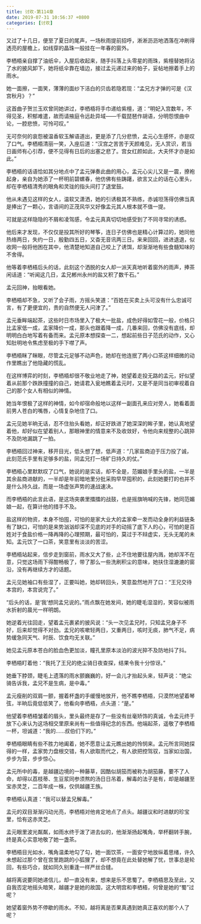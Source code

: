 ```yaml
---
title: 讨欢-第114章
date: 2019-07-31 10:56:37 +0800
categories: [讨欢]
---
```


又过了十几日，便至了夏日的尾声，一场秋雨提前招呼，淅淅沥沥地洒落在冲刷得透亮的屋檐上，如线穿的晶珠一般挂在一年春的窗外。

李栖梧亲自撑了油纸伞，入屋后收起来，随手抖落上头零星的雨珠，紫檀替她将沾了水的披风卸下，她将纸伞靠在墙边，接过孟元递过来的帕子，妥帖地擦着手上的雨水。

她一面擦，一面笑，薄薄的面纱下洁白的贝齿若隐若现：“孟兄方才弹的可是《汉宫秋月》？”

这首曲子贺兰玉欢曾同她讲过，李栖梧将手巾递给紫檀，道：“明妃入宫数年，不得见圣，积郁难遣，故而请掖庭令远赴异域——千载琵琶作胡语，分明怨恨曲中论，一腔悲愤，可怜可叹。”

无可奈何的哀怨被温香软玉解语道出，更是添了几分悲愤，孟元心生感怀，亦是叹了口气。李栖梧清丽一笑，入座后道：“汉宫之苦苦于天颜难见，无人赏识，若当日画师有心引荐，便不见得有日后的出塞之悲了。宫女红颜如此，大夫怀才亦是如此。”

李栖梧的话语恰如其分地点中了孟元弹奏此曲的用心，孟元心尖儿又是一震，撩袍起身，亲自为她添了一杯明前碧螺春，他仿佛有些踌躇，欲言又止的话在心里头，却在李栖梧清秀的眼角和灵珑的指头间打了退堂鼓。

他从未遇见这样的女人，温软又潇洒，她的引诱极其不熟练，赤诚坦荡得仿佛当真是捧出了一颗心，言语间的正茂风华又好像孟元其人根本就不值一提。

可就是这样隐隐的不屑和凌驾感，令孟元真真切切地感受到了不同寻常的诱惑。

他后来才发现，不仅仅是投其所好的琴筝，连日子仿佛也是精心计算过的，她同他热络两日，失约一日，殷勤四五日，又杳无音讯两三日。来来回回，进进退退，似收网一般将他困在其中，他清楚地知道自己咬上了诱饵，却渐渐地有些食髓知味的不舍得。

他等着李栖梧后头的话，此刻这个洒脱的女人却一派天真地听着窗外的雨声，捧茶闲话道：“听闻这几日，孟兄郴州永州的盐又积了数千石。”

孟元回神，抬眼看她。

李栖梧却不急，又听了会子雨，方摇头笑道：“百姓在买卖上头可没有什么忠诚可言，有了更便宜的，贵的自然便无人问津了。”

孟元垂眸端起茶，这些时日市场里入了极大一批盐，成色好得如雪花一般，价格只比孟家低一成，孟家降价一成，那头也跟着降一成，几番来回，仿佛没有底线，却明明白白地写着有备而来。孟元原本想探查一二，想起前些日子范氏的动作，又心知肚明地令焦虑至极的手下噤了声。

李栖梧眯了眯眼，尽管孟元足够不动声色，她却在他连抿了两小口茶这样细微的动作里瞧出了他隐藏的慌乱。

在这样博弈的时刻，李栖梧却很不敬业地走了神，她望着走投无路的孟元，好似望着从前那个跌跌撞撞的自己，她请君入瓮地瞧着孟元时，又是不是同当初审视着自己的那个女人有相似的神情。

她当年恨极了这样的神情，如今却宿命般地以这样一副面孔来应对旁人，她看着面前男人苍白的嘴唇，心情复杂地住了口。

孟元见她半晌无话，忍不住抬头看她，却正好跌进了她深深的眸子里，她认真地望着他，却好似在望着别人，那眼神里的情意来不及收敛好，令他向来规整的心跳猝不及防地漏跳了一拍。

李栖梧回过神来，移开目光，低头想了想，低声道：“几家盐商迫于压力投了诚，此刻范氏手里有足够多的盐，同孟兄打一场旷日持久的仗。”

李栖梧心里默默叹了口气，她说的是实话，却不全是，范媚娘手里头的盐，一半是其余盐商进献的，一半却是年前暗地里分批采购早早囤积的，此刻她要打的也并不是什么持久战，而是一场虚张声势的速战速决。

而李栖梧的此言此语，是这场突袭里擂擂的战鼓，也是摇旗呐喊的先锋，她同范媚娘一起，在算计他的措手不及。

盐这样的物资，本身不怕囤，可怕的是家大业大的孟家牵一发而动全身的利益链条有了缺口，可怕的是来势汹汹却深不见底的对手的动摇了底下人的心，可怕的是百姓对于食盐价格一降再降的心理预期，最可怕的，莫过于不辩虚实，无头无尾的未知。孟元饮了一口茶，笑意里有淡淡的苦涩。

李栖梧站起来，信步走到窗前，雨水又大了些，止不住地要往屋内溅，她却浑不在意，只觉这场雨下得酣畅极了，带了那么一些洗刷积尘的意味，她扶住湿漉漉的窗沿，没有再继续方才的话题。

孟元见她袖口有些湿了，正要叫她，她却转回头，笑意盈然地开了口：“王兄交待本宫的，本宫说完了。”

“后头的话，是‘我’想同孟兄说的。”雨点飘在她发间，她的睫毛湿湿的，笑容似被雨水折射的晨光一样明朗。

她逆着光往回走，望着孟元裹紧的披风说：“头一次见孟兄时，只知孟兄身子不好，后来却觉得不对劲。孟兄的咳嗽轻两日，又重两日，咳时无痰，肺气不足，病势缓急同天气、时辰、饮食均无关联。”

她见孟元原本苍白的脸血色更加淡，瞳孔里原本淡泊的波光猝不及防地抖了抖。

李栖梧盯着他：“我托了王兄的绝尘骑日夜查探，结果令我十分惊讶。”

她垂下脖颈，睫毛上遗落的雨水颤巍巍的，好一会儿才抬起头来，轻声说：“绝尘骑告诉我，孟兄不是生病，是中毒。”

孟元瘦削的双肩一颤，握着杯盏的手缓慢地放开，他不瞧李栖梧，只漠然地望着琴弦，半晌后竟低低笑了，他看向李栖梧，点头道：“是。”

他望着李栖梧皱着的眉头，里头最终是存了一些没有丝毫矫饰的真诚，令孟元终于放下心来认为这场相交里原来尚有一些值得纪念的东西。他端起茶，遥敬了李栖梧一杯，坦诚道：“我的……叔伯们下的。”

李栖梧眼睛有些不胜力地阖着，她不愿意让孟元瞧出她的怜悯来。孟元所言同她探得的一样，孟家势力盘根交错，有人欲取而代之，有人欲把控驾驭，当家如治国，步步为营，步步惊心。

孟元所中的毒，是越疆边境的一种藤草，因酷似胡笳而被称为胡笳藤，要不了人命，却得以荔枝蒂、生豆浆同参须熬的汤日日吊着，解毒的法子是有，却是越疆至宝赤灵芝，二百年成一株，仅供越疆王族。

李栖梧认真道：“我可以替孟兄解毒。”

孟元的双目渐渐闪动光亮，李栖梧对他肯定地点了点头。越疆议和时进献的珍宝里，恰有这赤灵芝。

孟元眼里波光粼粼，如雨水终于泼了进去似的，他渐渐扬起嘴角，举杯翻转手腕，终是真心实意地敬了她一盏茶。

李栖梧目光如水，嘴角温柔地勾了勾，她一面饮茶，一面安宁地放纵着思绪，许久未想起过那个曾在宫里跑跳的小狐狸了，却不想竟在此处替她解了忧，世事总是轮回，有些巧合，就如同久别重逢一样严丝合缝。

越将离说要同她递信儿，却一直没有来，想来是乐不思蜀了。李栖梧思及至此，又自我否定地摇头暗笑，越疆才是她的故国，这大明宫和李栖梧，何曾是她的“蜀”过呢？

她望着窗外势不停歇的雨水。不知，越将离是否果真遇到她真正喜欢的那个人了呢？

